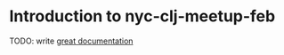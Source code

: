 # Introduction to nyc-clj-meetup-feb

TODO: write [great documentation](http://jacobian.org/writing/great-documentation/what-to-write/)

